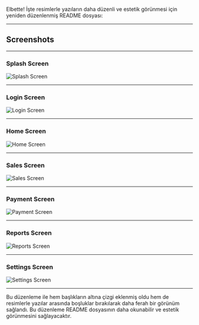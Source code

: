 Elbette! İşte resimlerle yazıların daha düzenli ve estetik görünmesi için yeniden düzenlenmiş README dosyası:

---

## Screenshots

---

### Splash Screen
![Splash Screen](ReadMeImages/splash.png)

---

### Login Screen
![Login Screen](ReadMeImages/login.png)

---

### Home Screen
![Home Screen](ReadMeImages/home.png)

---

### Sales Screen
![Sales Screen](ReadMeImages/sale.png)

---

### Payment Screen
![Payment Screen](ReadMeImages/payment.png)

---

### Reports Screen
![Reports Screen](ReadMeImages/reports.png)

---

### Settings Screen
![Settings Screen](ReadMeImages/settings.png)

---

Bu düzenleme ile hem başlıkların altına çizgi eklenmiş oldu hem de resimlerle yazılar arasında boşluklar bırakılarak daha ferah bir görünüm sağlandı. Bu düzenleme README dosyasının daha okunabilir ve estetik görünmesini sağlayacaktır.